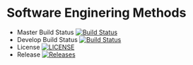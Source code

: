 # Software Enginering Methods

- Master Build Status [![Build Status](https://travis-ci.org/40456381/sem.svg?branch=master)](https://travis-ci.org/40456381/sem)
- Develop Build Status [![Build Status](https://travis-ci.org/40456381/sem.svg?branch=develop)](https://travis-ci.org/40456381/sem)
- License [![LICENSE](https://img.shields.io/github/license/40456381/sem.svg?style=flat-square)](https://github.com/40456381/sem/blob/master/LICENSE)
- Release [![Releases](https://img.shields.io/github/release/40456381/sem/all.svg?style=flat-square)](https://github.com/40456381/sem/releases)